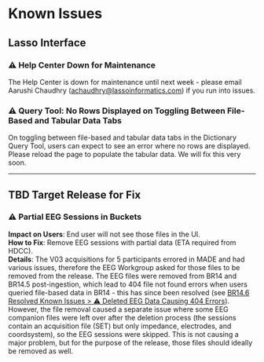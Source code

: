 # Known Issues

## Lasso Interface
### ⚠️ Help Center Down for Maintenance
The Help Center is down for maintenance until next week - please email Aarushi Chaudhry (achaudhry@lassoinformatics.com) if you run into issues.

### ⚠️ Query Tool: No Rows Displayed on Toggling Between File-Based and Tabular Data Tabs
On toggling between file-based and tabular data tabs in the Dictionary Query Tool, users can expect to see an error where no rows are displayed. Please reload the page to populate the tabular data. We will fix this very soon.

---------------

## TBD Target Release for Fix
### ⚠️ Partial EEG Sessions in Buckets
**Impact on Users**: End user will not see those files in the UI.  
**How to Fix**: Remove EEG sessions with partial data (ETA required from HDCC).        
**Details**: The V03 acquisitions for 5 participants errored in MADE and had various issues, therefore the EEG Workgroup asked for those files to be removed from the release. The EEG files were removed from BR14 and BR14.5 post-ingestion, which lead to 404 file not found errors when users queried file-based data in BR14 - this has since been resolved (see [BR14.6 Resolved Known Issues > ⚠️ Deleted EEG Data Causing 404 Errors](versions/BR14.6.md/#deleted-eeg-data-causing-404-errors)). However, the file removal caused a separate issue where some EEG companion files were left over after the deletion process (the sessions contain an acquisition file (SET) but only impedance, electrodes, and coordsystem), so the EEG sessions were skipped. This is not causing a major problem, but for the purpose of the release, those files should ideally be removed as well.










